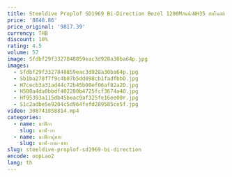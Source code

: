```yaml
---
title: Steeldive Proplof SD1969 Bi-Direction Bezel 1200Mกันน้ําNH35 อัตโนมัติ 56MM Oversize Sapphire Glass Mensนาฬิกาดําน้ํา
price: '8848.86'
price_original: '9817.39'
currency: THB
discount: 10%
rating: 4.5
volume: 57
image: Sfdbf29f3327848859eac3d928a30ba64p.jpg
images:
  - Sfdbf29f3327848859eac3d928a30ba64p.jpg
  - Sb1ba278f7f9c4b87b5dd098cb1fadfbbD.jpg
  - H7cecb3a31ad44c72b45b00ef06af82a2D.jpg
  - H508a4da0bbdf402280b4725fcf3674a4O.jpg
  - Hf95393a115db45beac9af325fe16ee00r.jpg
  - S1c2adbe5e9204c5d964fefd289585ce5f.jpg
video: 308741858814.mp4
categories:
  - name: นาฬิกา
    slug: นาฬ-กา
  - name: นาฬิกาผู้ชาย
    slug: นาฬ-กาผ-ชาย
slug: steeldive-proplof-sd1969-bi-direction
encode: oopLao2
lang: th
---
```

  
